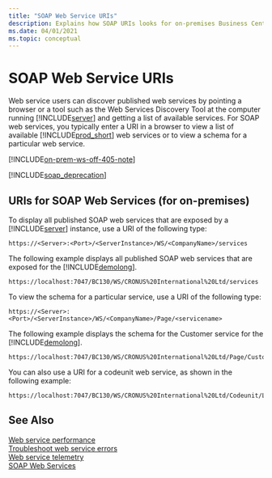 ```yaml
---
title: "SOAP Web Service URIs"
description: Explains how SOAP URIs looks for on-premises Business Central installations.
ms.date: 04/01/2021
ms.topic: conceptual
---
```

# SOAP Web Service URIs

Web service users can discover published web services by pointing a browser or a tool such as the Web Services Discovery Tool at the computer running [!INCLUDE[server](../developer/includes/server.md)] and getting a list of available services. For SOAP web services, you typically enter a URI in a browser to view a list of available [!INCLUDE[prod_short](../developer/includes/prod_short.md)] web services or to view a schema for a particular web service.  

[!INCLUDE[on-prem-ws-off-405-note](../includes/include-on-prem-ws-off-405-note.md)]

[!INCLUDE[soap_deprecation](../includes/soap_deprecation_note.md)]

## URIs for SOAP Web Services (for on-premises)
To display all published SOAP web services that are exposed by a [!INCLUDE[server](../developer/includes/server.md)] instance, use a URI of the following type:  
  
```  
https://<Server>:<Port>/<ServerInstance>/WS/<CompanyName>/services  
```  
  
 The following example displays all published SOAP web services that are exposed for the [!INCLUDE[demolong](../developer/includes/demolong_md.md)].  
  
```  
https://localhost:7047/BC130/WS/CRONUS%20International%20Ltd/services  
```  
  
 To view the schema for a particular service, use a URI of the following type:  
  
```  
https://<Server>:<Port>/<ServerInstance>/WS/<CompanyName>/Page/<servicename>  
```  
  
 The following example displays the schema for the Customer service for the [!INCLUDE[demolong](../developer/includes/demolong_md.md)].  
  
```  
https://localhost:7047/BC130/WS/CRONUS%20International%20Ltd/Page/Customer  
```  
  
You can also use a URI for a codeunit web service, as shown in the following example:  
  
```  
https://localhost:7047/BC130/WS/CRONUS%20International%20Ltd/Codeunit/Letters  
```  
  
## See Also  

[Web service performance](web-service-performance.md)   
[Troubleshoot web service errors](web-service-troubleshooting.md)   
[Web service telemetry](web-service-telemetry.md)   
[SOAP Web Services](soap-web-services.md)  